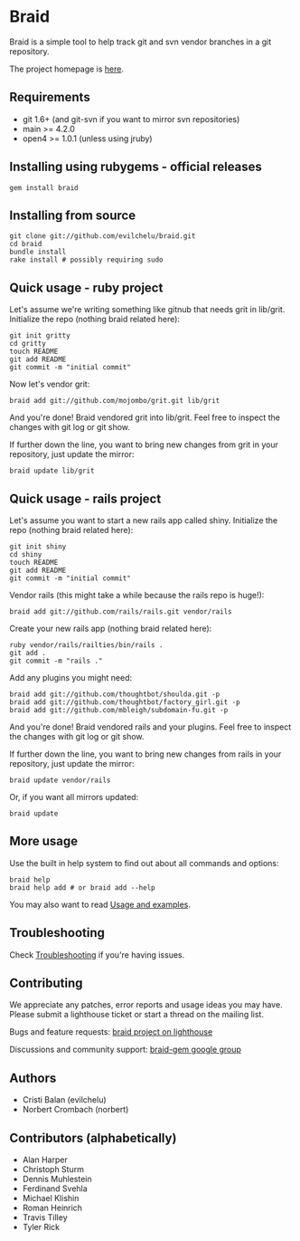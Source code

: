 # Braid

Braid is a simple tool to help track git and svn vendor branches in a git repository.

The project homepage is [here](http://github.com/evilchelu/braid/wikis/home).

## Requirements

 * git 1.6+ (and git-svn if you want to mirror svn repositories)
 * main >= 4.2.0
 * open4 >= 1.0.1 (unless using jruby)

## Installing using rubygems - official releases

    gem install braid

## Installing from source

    git clone git://github.com/evilchelu/braid.git
    cd braid
    bundle install
    rake install # possibly requiring sudo

## Quick usage - ruby project

Let's assume we're writing something like gitnub that needs grit in lib/grit. Initialize the repo (nothing braid related here):

    git init gritty
    cd gritty
    touch README
    git add README
    git commit -m "initial commit"

Now let's vendor grit:

    braid add git://github.com/mojombo/grit.git lib/grit

And you're done! Braid vendored grit into lib/grit. Feel free to inspect the changes with git log or git show.

If further down the line, you want to bring new changes from grit in your repository, just update the mirror:

    braid update lib/grit

## Quick usage - rails project

Let's assume you want to start a new rails app called shiny. Initialize the repo (nothing braid related here):

    git init shiny
    cd shiny
    touch README
    git add README
    git commit -m "initial commit"

Vendor rails (this might take a while because the rails repo is huge!):

    braid add git://github.com/rails/rails.git vendor/rails

Create your new rails app (nothing braid related here):

    ruby vendor/rails/railties/bin/rails .
    git add .
    git commit -m "rails ."

Add any plugins you might need:

    braid add git://github.com/thoughtbot/shoulda.git -p
    braid add git://github.com/thoughtbot/factory_girl.git -p
    braid add git://github.com/mbleigh/subdomain-fu.git -p

And you're done! Braid vendored rails and your plugins. Feel free to inspect the changes with git log or git show.

If further down the line, you want to bring new changes from rails in your repository, just update the mirror:

    braid update vendor/rails

Or, if you want all mirrors updated:

    braid update

## More usage

Use the built in help system to find out about all commands and options:

    braid help
    braid help add # or braid add --help

You may also want to read [Usage and examples](http://github.com/evilchelu/braid/wikis/usage-and-examples).

## Troubleshooting

Check [Troubleshooting](http://github.com/evilchelu/braid/wikis/troubleshooting) if you're having issues.

## Contributing

We appreciate any patches, error reports and usage ideas you may have. Please submit a lighthouse ticket or start a thread on the mailing list.

Bugs and feature requests: [braid project on lighthouse](http://evilchelu.lighthouseapp.com/projects/10600-braid)

Discussions and community support: [braid-gem google group](http://groups.google.com/group/braid-gem)

## Authors

 * Cristi Balan (evilchelu)
 * Norbert Crombach (norbert)

## Contributors (alphabetically)

* Alan Harper
* Christoph Sturm
* Dennis Muhlestein
* Ferdinand Svehla
* Michael Klishin
* Roman Heinrich
* Travis Tilley
* Tyler Rick
